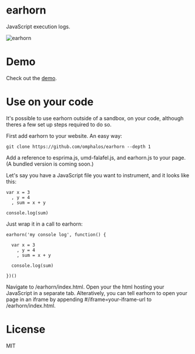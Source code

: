 earhorn
=======

JavaScript execution logs.

![earhorn](https://raw.github.com/omphalos/earhorn/master/logo.jpg)

Demo
====

Check out the [demo](http://omphalos.github.io/earhorn/index.html?iframe=mouse-iframe-demo.html).

Use on your code
================

It's possible to use earhorn outside of a sandbox, on your code, although theres a few set up steps required to do so.

First add earhorn to your website.  An easy way:

    git clone https://github.com/omphalos/earhorn --depth 1

Add a reference to esprima.js, umd-falafel.js, and earhorn.js to your page.  (A bundled version is coming soon.)

Let's say you have a JavaScript file you want to instrument, and it looks like this:

    var x = 3
      , y = 4
      , sum = x + y

    console.log(sum)

Just wrap it in a call to earhorn:

    earhorn('my console log', function() {

      var x = 3
        , y = 4
        , sum = x + y

      console.log(sum)

    })()

Navigate to /earhorn/index.html.  Open your the html hosting your JavaScript in a separate tab.  Alteratively, you can tell earhorn to open your page in an iframe by appending #/iframe=your-iframe-url to /earhorn/index.html.

License
=======

MIT
